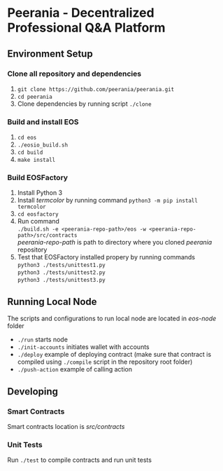 # Peerania - Decentralized Professional Q&A Platform

## Environment Setup

### Clone all repository and dependencies

1. `git clone https://github.com/peerania/peerania.git`
1. `cd peerania`
1. Clone dependencies by running script `./clone`

### Build and install EOS

1. `cd eos`
1. `./eosio_build.sh`
1. `cd build`
1. `make install`

### Build EOSFactory

1. Install Python 3
1. Install *termcolor* by running command
`python3 -m pip install termcolor`
1. `cd eosfactory`
1. Run command  
`./build.sh -e <peerania-repo-path>/eos -w <peerania-repo-path>/src/contracts`  
*peerania-repo-path* is path to directory where you cloned *peerania* repository
1. Test that EOSFactory installed propery by running commands  
`python3 ./tests/unittest1.py`  
`python3 ./tests/unittest2.py`  
`python3 ./tests/unittest3.py`  

## Running Local Node

The scripts and configurations to run local node are located in *eos-node* folder  

* `./run` starts node
* `./init-accounts` initiates wallet with accounts
* `./deploy` example of deploying contract (make sure that contract is compiled using `./compile` script in the repository root folder)
* `./push-action` example of calling action


## Developing

### Smart Contracts

Smart contracts location is *src/contracts*

### Unit Tests

Run `./test` to compile contracts and run unit tests

